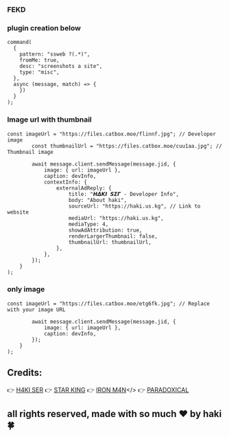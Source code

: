 ### FEKD
### plugin creation below

```
command(
  {
    pattern: "ssweb ?(.*)",
    fromMe: true,
    desc: "screenshots a site",
    type: "misc",
  },
  async (message, match) => {
    })
  }
);
```
### Image url with thumbnail

```
const imageUrl = "https://files.catbox.moe/flinnf.jpg"; // Developer image
        const thumbnailUrl = "https://files.catbox.moe/cuu1aa.jpg"; // Thumbnail image

        await message.client.sendMessage(message.jid, {
            image: { url: imageUrl },
            caption: devInfo,
            contextInfo: {
                externalAdReply: {
                    title: "𝞖𝞓𝞙𝞘 𝙎𝞢𝞒 - Developer Info",
                    body: "About haki",
                    sourceUrl: "https://haki.us.kg", // Link to website
                    mediaUrl: "https://haki.us.kg",
                    mediaType: 4,
                    showAdAttribution: true,
                    renderLargerThumbnail: false,
                    thumbnailUrl: thumbnailUrl,
                },
            },
        });
    }
);
```

### only image 
```
const imageUrl = "https://files.catbox.moe/etg6fk.jpg"; // Replace with your image URL

        await message.client.sendMessage(message.jid, {
            image: { url: imageUrl },
            caption: devInfo,
        });
    }
);
```


## Credits:
👉 <a href = "https://haki.us.kg">H4KI SER</a></b>
👉 <a href = "#">STAR KING</a></b>
👉 <a href = "#">IRON M4N</a></>
👉 <a href = "#">PARADOXICAL</a></b>

## all rights reserved, made with so much ❤️ by haki🍀
